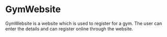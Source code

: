 # GymWebsite
GymWebsite is a website which is used to register for a gym. The user can enter the details and can register online through the website.
